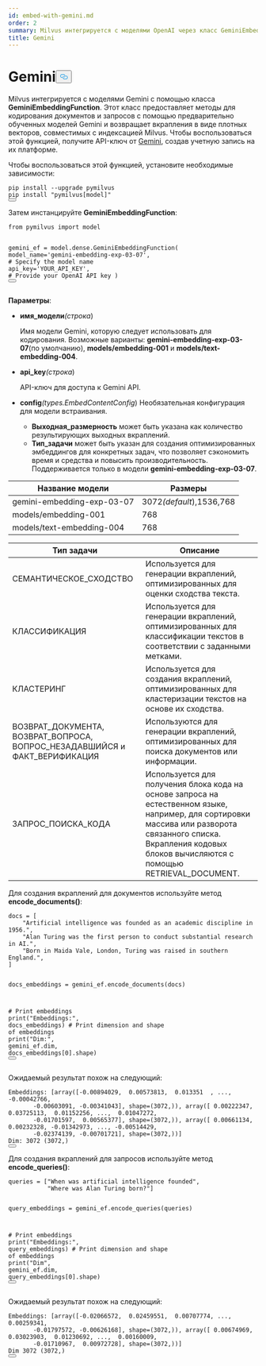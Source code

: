 ```yaml
---
id: embed-with-gemini.md
order: 2
summary: Milvus интегрируется с моделями OpenAI через класс GeminiEmbeddingFunction.
title: Gemini
---
```

<h1 id="Gemini" class="common-anchor-header">Gemini<button data-href="#Gemini" class="anchor-icon" translate="no">
      <svg translate="no"
        aria-hidden="true"
        focusable="false"
        height="20"
        version="1.1"
        viewBox="0 0 16 16"
        width="16"
      >
        <path
          fill="#0092E4"
          fill-rule="evenodd"
          d="M4 9h1v1H4c-1.5 0-3-1.69-3-3.5S2.55 3 4 3h4c1.45 0 3 1.69 3 3.5 0 1.41-.91 2.72-2 3.25V8.59c.58-.45 1-1.27 1-2.09C10 5.22 8.98 4 8 4H4c-.98 0-2 1.22-2 2.5S3 9 4 9zm9-3h-1v1h1c1 0 2 1.22 2 2.5S13.98 12 13 12H9c-.98 0-2-1.22-2-2.5 0-.83.42-1.64 1-2.09V6.25c-1.09.53-2 1.84-2 3.25C6 11.31 7.55 13 9 13h4c1.45 0 3-1.69 3-3.5S14.5 6 13 6z"
        ></path>
      </svg>
    </button></h1><p>Milvus интегрируется с моделями Gemini с помощью класса <strong>GeminiEmbeddingFunction</strong>. Этот класс предоставляет методы для кодирования документов и запросов с помощью предварительно обученных моделей Gemini и возвращает вкрапления в виде плотных векторов, совместимых с индексацией Milvus. Чтобы воспользоваться этой функцией, получите API-ключ от <a href="https://ai.google.dev/gemini-api/docs/api-key">Gemini</a>, создав учетную запись на их платформе.</p>
<p>Чтобы воспользоваться этой функцией, установите необходимые зависимости:</p>
<pre><code translate="no" class="language-bash">pip install --upgrade pymilvus
pip install <span class="hljs-string">&quot;pymilvus[model]&quot;</span>
<button class="copy-code-btn"></button></code></pre>
<p>Затем инстанцируйте <strong>GeminiEmbeddingFunction</strong>:</p>
<pre><code translate="no" class="language-python"><span class="hljs-keyword">from</span> pymilvus <span class="hljs-keyword">import</span> model

gemini_ef = model.dense.GeminiEmbeddingFunction(
    model_name=<span class="hljs-string">&#x27;gemini-embedding-exp-03-07&#x27;</span>, <span class="hljs-comment"># Specify the model name</span>
    api_key=<span class="hljs-string">&#x27;YOUR_API_KEY&#x27;</span>, <span class="hljs-comment"># Provide your OpenAI API key</span>
)
<button class="copy-code-btn"></button></code></pre>
<p><strong>Параметры</strong>:</p>
<ul>
<li><p><strong>имя_модели</strong><em>(строка</em>)</p>
<p>Имя модели Gemini, которую следует использовать для кодирования. Возможные варианты: <strong>gemini-embedding-exp-03-07</strong>(по умолчанию), <strong>models/embedding-001</strong> и <strong>models/text-embedding-004</strong>.</p></li>
<li><p><strong>api_key</strong><em>(строка</em>)</p>
<p>API-ключ для доступа к Gemini API.</p></li>
<li><p><strong>config</strong><em>(types.EmbedContentConfig</em>) Необязательная конфигурация для модели встраивания.</p>
<ul>
<li><strong>Выходная_размерность</strong> может быть указана как количество результирующих выходных вкраплений.</li>
<li><strong>Тип_задачи</strong> может быть указан для создания оптимизированных эмбеддингов для конкретных задач, что позволяет сэкономить время и средства и повысить производительность. Поддерживается только в модели <strong>gemini-embedding-exp-03-07</strong>.</li>
</ul></li>
</ul>
<table>
<thead>
<tr><th>Название модели</th><th>Размеры</th></tr>
</thead>
<tbody>
<tr><td>gemini-embedding-exp-03-07</td><td>3072<em>(default</em>),1536,768</td></tr>
<tr><td>models/embedding-001</td><td>768</td></tr>
<tr><td>models/text-embedding-004</td><td>768</td></tr>
</tbody>
</table>
<table>
<thead>
<tr><th>Тип задачи</th><th>Описание</th></tr>
</thead>
<tbody>
<tr><td>СЕМАНТИЧЕСКОЕ_СХОДСТВО</td><td>Используется для генерации вкраплений, оптимизированных для оценки сходства текста.</td></tr>
<tr><td>КЛАССИФИКАЦИЯ</td><td>Используется для генерации вкраплений, оптимизированных для классификации текстов в соответствии с заданными метками.</td></tr>
<tr><td>КЛАСТЕРИНГ</td><td>Используется для создания вкраплений, оптимизированных для кластеризации текстов на основе их сходства.</td></tr>
<tr><td>ВОЗВРАТ_ДОКУМЕНТА, ВОЗВРАТ_ВОПРОСА, ВОПРОС_НЕЗАДАВШИЙСЯ и ФАКТ_ВЕРИФИКАЦИЯ</td><td>Используются для генерации вкраплений, оптимизированных для поиска документов или информации.</td></tr>
<tr><td>ЗАПРОС_ПОИСКА_КОДА</td><td>Используется для получения блока кода на основе запроса на естественном языке, например, для сортировки массива или разворота связанного списка. Вкрапления кодовых блоков вычисляются с помощью RETRIEVAL_DOCUMENT.</td></tr>
</tbody>
</table>
<p>Для создания вкраплений для документов используйте метод <strong>encode_documents()</strong>:</p>
<pre><code translate="no" class="language-python">docs = [
    <span class="hljs-string">&quot;Artificial intelligence was founded as an academic discipline in 1956.&quot;</span>,
    <span class="hljs-string">&quot;Alan Turing was the first person to conduct substantial research in AI.&quot;</span>,
    <span class="hljs-string">&quot;Born in Maida Vale, London, Turing was raised in southern England.&quot;</span>,
]

docs_embeddings = gemini_ef.encode_documents(docs)

<span class="hljs-comment"># Print embeddings</span>
<span class="hljs-built_in">print</span>(<span class="hljs-string">&quot;Embeddings:&quot;</span>, docs_embeddings)
<span class="hljs-comment"># Print dimension and shape of embeddings</span>
<span class="hljs-built_in">print</span>(<span class="hljs-string">&quot;Dim:&quot;</span>, gemini_ef.dim, docs_embeddings[<span class="hljs-number">0</span>].shape)
<button class="copy-code-btn"></button></code></pre>
<p>Ожидаемый результат похож на следующий:</p>
<pre><code translate="no" class="language-python">Embeddings: [array([-<span class="hljs-number">0.00894029</span>,  <span class="hljs-number">0.00573813</span>,  <span class="hljs-number">0.013351</span>  , ..., -<span class="hljs-number">0.00042766</span>,
       -<span class="hljs-number">0.00603091</span>, -<span class="hljs-number">0.00341043</span>], shape=(<span class="hljs-number">3072</span>,)), array([ <span class="hljs-number">0.00222347</span>,  <span class="hljs-number">0.03725113</span>,  <span class="hljs-number">0.01152256</span>, ...,  <span class="hljs-number">0.01047272</span>,
       -<span class="hljs-number">0.01701597</span>,  <span class="hljs-number">0.00565377</span>], shape=(<span class="hljs-number">3072</span>,)), array([ <span class="hljs-number">0.00661134</span>,  <span class="hljs-number">0.00232328</span>, -<span class="hljs-number">0.01342973</span>, ..., -<span class="hljs-number">0.00514429</span>,
       -<span class="hljs-number">0.02374139</span>, -<span class="hljs-number">0.00701721</span>], shape=(<span class="hljs-number">3072</span>,))]
Dim: <span class="hljs-number">3072</span> (<span class="hljs-number">3072</span>,)
<button class="copy-code-btn"></button></code></pre>
<p>Для создания вкраплений для запросов используйте метод <strong>encode_queries()</strong>:</p>
<pre><code translate="no" class="language-python">queries = [<span class="hljs-string">&quot;When was artificial intelligence founded&quot;</span>, 
           <span class="hljs-string">&quot;Where was Alan Turing born?&quot;</span>]

query_embeddings = gemini_ef.encode_queries(queries)

<span class="hljs-comment"># Print embeddings</span>
<span class="hljs-built_in">print</span>(<span class="hljs-string">&quot;Embeddings:&quot;</span>, query_embeddings)
<span class="hljs-comment"># Print dimension and shape of embeddings</span>
<span class="hljs-built_in">print</span>(<span class="hljs-string">&quot;Dim&quot;</span>, gemini_ef.dim, query_embeddings[<span class="hljs-number">0</span>].shape)
<button class="copy-code-btn"></button></code></pre>
<p>Ожидаемый результат похож на следующий:</p>
<pre><code translate="no" class="language-python">Embeddings: [array([-<span class="hljs-number">0.02066572</span>,  <span class="hljs-number">0.02459551</span>,  <span class="hljs-number">0.00707774</span>, ...,  <span class="hljs-number">0.00259341</span>,
       -<span class="hljs-number">0.01797572</span>, -<span class="hljs-number">0.00626168</span>], shape=(<span class="hljs-number">3072</span>,)), array([ <span class="hljs-number">0.00674969</span>,  <span class="hljs-number">0.03023903</span>,  <span class="hljs-number">0.01230692</span>, ...,  <span class="hljs-number">0.00160009</span>,
       -<span class="hljs-number">0.01710967</span>,  <span class="hljs-number">0.00972728</span>], shape=(<span class="hljs-number">3072</span>,))]
Dim <span class="hljs-number">3072</span> (<span class="hljs-number">3072</span>,)
<button class="copy-code-btn"></button></code></pre>
